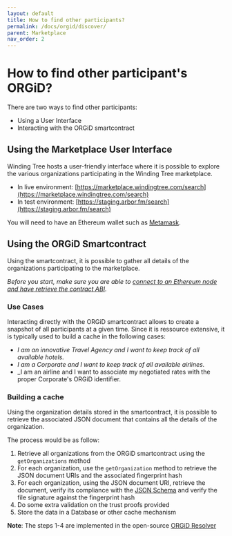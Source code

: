 ```yaml
---
layout: default
title: How to find other participants?
permalink: /docs/orgid/discover/
parent: Marketplace
nav_order: 2
---
```


# How to find other participant's ORGiD?

There are two ways to find other participants:

* Using a User Interface
* Interacting with the ORGiD smartcontract

## Using the Marketplace User Interface

Winding Tree hosts a user-friendly interface where it is possible to explore the various organizations participating in the Winding Tree marketplace.

* In live environment: [https://marketplace.windingtree.com/search](https://marketplace.windingtree.com/search)
* In test environment: [https://staging.arbor.fm/search](https://staging.arbor.fm/search)

You will need to have an Ethereum wallet such as [Metamask](https://metamask.io).

## Using the ORGiD Smartcontract

Using the smartcontract, it is possible to gather all details of the organizations participating to the marketplace.

_Before you start, make sure you are able to [connect to an Ethereum node and have retrieve the contract ABI](/docs/orgid/connect/)._

### Use Cases

Interacting directly with the ORGiD smartcontract allows to create a snapshot of all participants at a given time. Since it is ressource extensive, it is typically used to build a cache in the following cases:

* _I am an innovative Travel Agency and I want to keep track of all available hotels._
* _I am a Corporate and I want to keep track of all available airlines._
* _I am an airline and I want to associate my negotiated rates with the proper Corporate's ORGiD identifier.

### Building a cache

Using the organization details stored in the smartcontract, it is possible to retrieve the associated JSON document that contains all the details of the organization.

The process would be as follow:

1. Retrieve all organizations from the ORGiD smartcontract using the `getOrganizations` method
2. For each organization, use the `getOrganization` method to retrieve the JSON document URIs and the associated fingerprint hash
3. For each organization, using the JSON document URI, retrieve the document, verify its compliance with the [JSON Schema](https://github.com/windingtree/org.json-schema) and verify the file signature against the fingerprint hash
4. Do some extra validation on the trust proofs provided
5. Store the data in a Database or other cache mechanism

__Note__: The steps 1-4 are implemented in the open-source [ORGiD Resolver](https://github.com/windingtree/org.id-resolver/)
